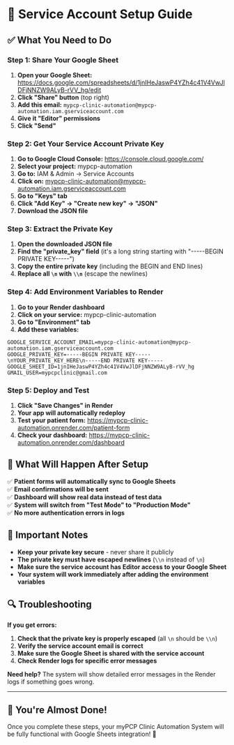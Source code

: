 # 🔧 Service Account Setup Guide

## ✅ **What You Need to Do**

### **Step 1: Share Your Google Sheet**
1. **Open your Google Sheet:** https://docs.google.com/spreadsheets/d/1jnIHeJaswP4YZh4c41V4VwJlDFjNNZW9ALyB-rVV_hg/edit
2. **Click "Share" button** (top right)
3. **Add this email:** `mypcp-clinic-automation@mypcp-automation.iam.gserviceaccount.com`
4. **Give it "Editor" permissions**
5. **Click "Send"**

### **Step 2: Get Your Service Account Private Key**
1. **Go to Google Cloud Console:** https://console.cloud.google.com/
2. **Select your project:** mypcp-automation
3. **Go to:** IAM & Admin → Service Accounts
4. **Click on:** mypcp-clinic-automation@mypcp-automation.iam.gserviceaccount.com
5. **Go to "Keys" tab**
6. **Click "Add Key" → "Create new key" → "JSON"**
7. **Download the JSON file**

### **Step 3: Extract the Private Key**
1. **Open the downloaded JSON file**
2. **Find the "private_key" field** (it's a long string starting with "-----BEGIN PRIVATE KEY-----")
3. **Copy the entire private key** (including the BEGIN and END lines)
4. **Replace all `\n` with `\\n`** (escape the newlines)

### **Step 4: Add Environment Variables to Render**
1. **Go to your Render dashboard**
2. **Click on your service:** mypcp-clinic-automation
3. **Go to "Environment" tab**
4. **Add these variables:**

```
GOOGLE_SERVICE_ACCOUNT_EMAIL=mypcp-clinic-automation@mypcp-automation.iam.gserviceaccount.com
GOOGLE_PRIVATE_KEY=-----BEGIN PRIVATE KEY-----\nYOUR_PRIVATE_KEY_HERE\n-----END PRIVATE KEY-----
GOOGLE_SHEET_ID=1jnIHeJaswP4YZh4c41V4VwJlDFjNNZW9ALyB-rVV_hg
GMAIL_USER=mypcpclinic@gmail.com
```

### **Step 5: Deploy and Test**
1. **Click "Save Changes" in Render**
2. **Your app will automatically redeploy**
3. **Test your patient form:** https://mypcp-clinic-automation.onrender.com/patient-form
4. **Check your dashboard:** https://mypcp-clinic-automation.onrender.com/dashboard

## 🎯 **What Will Happen After Setup**

✅ **Patient forms will automatically sync to Google Sheets**  
✅ **Email confirmations will be sent**  
✅ **Dashboard will show real data instead of test data**  
✅ **System will switch from "Test Mode" to "Production Mode"**  
✅ **No more authentication errors in logs**

## 🚨 **Important Notes**

- **Keep your private key secure** - never share it publicly
- **The private key must have escaped newlines** (`\\n` instead of `\n`)
- **Make sure the service account has Editor access to your Google Sheet**
- **Your system will work immediately after adding the environment variables**

## 🔍 **Troubleshooting**

**If you get errors:**
1. **Check that the private key is properly escaped** (all `\n` should be `\\n`)
2. **Verify the service account email is correct**
3. **Make sure the Google Sheet is shared with the service account**
4. **Check Render logs for specific error messages**

**Need help?** The system will show detailed error messages in the Render logs if something goes wrong.

---

## 🎉 **You're Almost Done!**

Once you complete these steps, your myPCP Clinic Automation System will be fully functional with Google Sheets integration! 🚀
